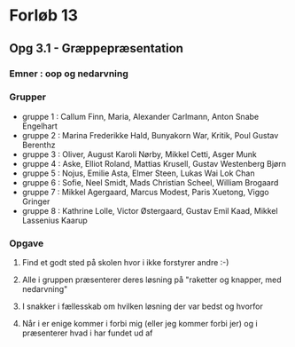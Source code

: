 # Forløb 13
## Opg 3.1 - Græppepræsentation

### Emner :  oop og nedarvning 

### Grupper
- gruppe 1 : Callum Finn, Maria, Alexander Carlmann, Anton Snabe Engelhart
- gruppe 2 : Marina Frederikke Hald, Bunyakorn War, Kritik, Poul Gustav Berenthz
- gruppe 3 : Oliver, August Karoli Nørby, Mikkel Cetti, Asger Munk
- gruppe 4 : Aske, Elliot Roland, Mattias Krusell, Gustav Westenberg Bjørn
- gruppe 5 : Nojus, Emilie Asta, Elmer Steen, Lukas Wai Lok Chan
- gruppe 6 : Sofie, Neel Smidt, Mads Christian Scheel, William Brogaard
- gruppe 7 : Mikkel Agergaard, Marcus Modest, Paris Xuetong, Viggo Gringer
- gruppe 8 : Kathrine Lolle, Victor Østergaard, Gustav Emil Kaad, Mikkel Lassenius Kaarup

### Opgave

1. Find et godt sted på skolen hvor i ikke forstyrer andre :-)

2. Alle i gruppen præsenterer deres løsning på "raketter og knapper, med nedarvning"

3. I snakker i fællesskab om hvilken løsning der var bedst og hvorfor

4. Når i er enige kommer i forbi mig (eller jeg kommer forbi jer) og i præsenterer hvad i har fundet ud af

